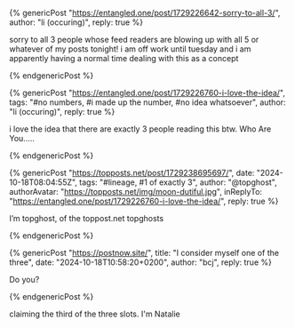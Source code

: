 
{% genericPost "https://entangled.one/post/1729226642-sorry-to-all-3/",
    author: "li (occuring)",
    reply: true %}
  <p>
    sorry to all 3 people whose feed readers are blowing up with all 5 or
    whatever of my posts tonight! i am off work until tuesday and i am
    apparently having a normal time dealing with this as a concept
  </p>
{% endgenericPost %}

{% genericPost "https://entangled.one/post/1729226760-i-love-the-idea/",
    tags: "#no numbers, #i made up the number, #no idea whatsoever",
    author: "li (occuring)",
    reply: true %}
  <p>
    i love the idea that there are exactly 3 people reading this btw. Who Are
    You.....
  </p>
{% endgenericPost %}

{% genericPost "https://topposts.net/post/1729238695697/",
    date: "2024-10-18T08:04:55Z",
    tags: "#lineage, #1 of exactly 3",
    author: "@topghost",
    authorAvatar: "https://topposts.net/img/moon-dutiful.jpg",
    inReplyTo: "https://entangled.one/post/1729226760-i-love-the-idea/",
    reply: true %}
  <p>I’m topghost, of the toppost.net topghosts</p>
{% endgenericPost %}

{% genericPost "https://postnow.site/",
    title: "I consider myself one of the three",
    date: "2024-10-18T10:58:20+0200",
    author: "bcj",
    reply: true %}
  <p>Do you?</p>
{% endgenericPost %}

claiming the third of the three slots. I'm Natalie
